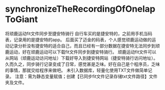 # synchronizeTheRecordingOfOnelapToGiant
将顽鹿运动fit文件同步至捷安特骑行
自行车买的是捷安特的，之前用手机当码表，记录用的是捷安特的app。
后面买了迈金的码表，个人感觉顽鹿运动做的运动记录分析没有捷安特的适合自己，而且已经有一部分数据在捷安特无法同步到顽鹿运动，好在顽鹿运动可以下载fit文件同步到捷安特骑行。
顽鹿运动fit文件可以从网站（顽鹿运动访问地址）下载好导入到捷安特网站（捷安特骑行访问地址）。
久而久之，同步骑行记录变成了日常，感觉甚是乏味。好在自己是个程序员，乏味的事情，那就交给程序来做吧。
未引入数据库，轻量化使用TXT文件做简单记录。
注意：需为静态变量赋值；创建【已同步fit文件记录存储txt文件路径】文件夹及文件。

​


